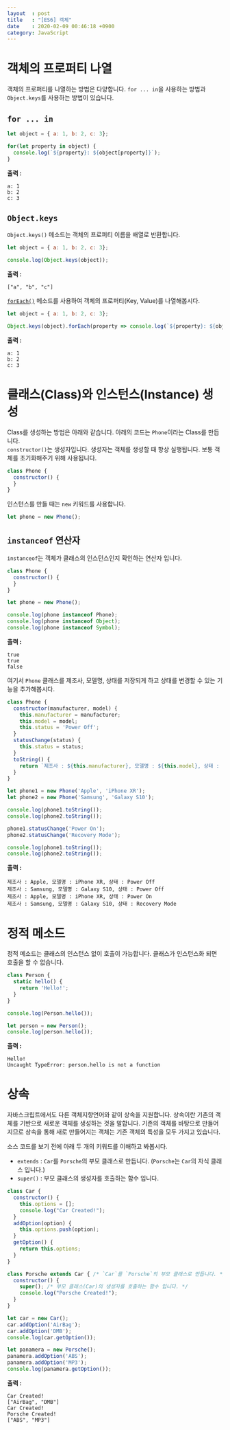 ```yaml
---
layout  : post
title   : "[ES6] 객체"
date    : 2020-02-09 00:46:18 +0900
category: JavaScript
---
```


# 객체의 프로퍼티 나열

객체의 프로퍼티를 나열하는 방법은 다양합니다. `for ... in`을 사용하는 방법과 `Object.keys`를 사용하는 방법이 있습니다.

## `for ... in`

```javascript
let object = { a: 1, b: 2, c: 3};

for(let property in object) {
  console.log(`${property}: ${object[property]}`);
}
```

**출력 :**
```
a: 1
b: 2
c: 3
```

## `Object.keys`

`Object.keys()` 메소드는 객체의 프로퍼티 이름을 배열로 반환합니다.

```javascript
let object = { a: 1, b: 2, c: 3};

console.log(Object.keys(object));
```

**출력 :**
```
["a", "b", "c"]
```

[`forEach()`](https://developer.mozilla.org/ko/docs/Web/JavaScript/Reference/Global_Objects/Array/forEach) 메소드를 사용하여 객체의 프로퍼티(Key, Value)를 나열해봅시다.

```javascript
let object = { a: 1, b: 2, c: 3};

Object.keys(object).forEach(property => console.log(`${property}: ${object[property]}`));
```

**출력 :**
```
a: 1
b: 2
c: 3
```

# 클래스(Class)와 인스턴스(Instance) 생성

Class를 생성하는 방법은 아래와 같습니다. 아래의 코드는 `Phone`이라는 Class를 만듭니다.  
`constructor()`는 생성자입니다. 생성자는 객체를 생성할 때 항상 실행됩니다. 보통 객체를 초기화해주기 위해 사용됩니다.

```javascript
class Phone {
  constructor() {
  }
}
```

인스턴스를 만들 때는 `new` 키워드를 사용합니다.

```javascript
let phone = new Phone();
```

## `instanceof` 연산자

`instanceof`는 객체가 클래스의 인스턴스인지 확인하는 연산자 입니다.

```javascript
class Phone {
  constructor() {
  }
}

let phone = new Phone();

console.log(phone instanceof Phone);
console.log(phone instanceof Object);
console.log(phone instanceof Symbol);
```

**출력 :**
```
true
true
false
```

여기서 `Phone` 클래스를 제조사, 모델명, 상태를 저장되게 하고 상태를 변경할 수 있는 기능을 추가해봅시다.

```javascript
class Phone {
  constructor(manufacturer, model) {
    this.manufacturer = manufacturer;
    this.model = model;
    this.status = 'Power Off';
  }
  statusChange(status) {
    this.status = status;
  }
  toString() {
    return `제조사 : ${this.manufacturer}, 모델명 : ${this.model}, 상태 : ${this.status}`;
  }
}

let phone1 = new Phone('Apple', 'iPhone XR');
let phone2 = new Phone('Samsung', 'Galaxy S10');

console.log(phone1.toString());
console.log(phone2.toString());

phone1.statusChange('Power On');
phone2.statusChange('Recovery Mode');

console.log(phone1.toString());
console.log(phone2.toString());
```

**출력 :**
```
제조사 : Apple, 모델명 : iPhone XR, 상태 : Power Off
제조사 : Samsung, 모델명 : Galaxy S10, 상태 : Power Off
제조사 : Apple, 모델명 : iPhone XR, 상태 : Power On
제조사 : Samsung, 모델명 : Galaxy S10, 상태 : Recovery Mode
```

# 정적 메소드

정적 메소드는 클래스의 인스턴스 없이 호출이 가능합니다. 클래스가 인스턴스화 되면 호출을 할 수 없습니다.

```javascript
class Person {
  static hello() {
    return 'Hello!';
  }
}

console.log(Person.hello());

let person = new Person();
console.log(person.hello());
```

**출력 :**
```
Hello!
Uncaught TypeError: person.hello is not a function
```

# 상속

자바스크립트에서도 다른 객체지향언어와 같이 상속을 지원합니다. 상속이란 기존의 객체를 기반으로 새로운 객체를 생성하는 것을 말합니다. 기존의 객체를 바탕으로 만들어지므로 상속을 통해 새로 만들어지는 객체는 기존 객체의 특성을 모두 가지고 있습니다.

소스 코드를 보기 전에 아래 두 개의 키워드를 이해하고 봐봅시다.
  - `extends` : `Car`를 `Porsche`의 부모 클래스로 만듭니다. (`Porsche`는 `Car`의 자식 클래스 입니다.)
  - `super()` : 부모 클래스의 생성자를 호출하는 함수 입니다.

```javascript
class Car {
  constructor() {
    this.options = [];
    console.log("Car Created!");
  }
  addOption(option) {
    this.options.push(option);
  }
  getOption() {
    return this.options;
  }
}

class Porsche extends Car { /* `Car`를 `Porsche`의 부모 클래스로 만듭니다. */
  constructor() {
    super(); /* 부모 클래스(Car)의 생성자를 호출하는 함수 입니다. */
    console.log("Porsche Created!");
  }
}

let car = new Car();
car.addOption('AirBag');
car.addOption('DMB');
console.log(car.getOption());

let panamera = new Porsche();
panamera.addOption('ABS');
panamera.addOption('MP3');
console.log(panamera.getOption());
```

**출력 :**
```
Car Created!
["AirBag", "DMB"]
Car Created!
Porsche Created!
["ABS", "MP3"]
```
